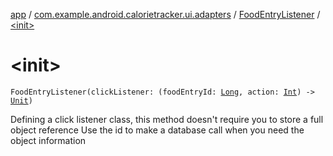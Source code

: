 [app](../../index.md) / [com.example.android.calorietracker.ui.adapters](../index.md) / [FoodEntryListener](index.md) / [&lt;init&gt;](./-init-.md)

# &lt;init&gt;

`FoodEntryListener(clickListener: (foodEntryId: `[`Long`](https://kotlinlang.org/api/latest/jvm/stdlib/kotlin/-long/index.html)`, action: `[`Int`](https://kotlinlang.org/api/latest/jvm/stdlib/kotlin/-int/index.html)`) -> `[`Unit`](https://kotlinlang.org/api/latest/jvm/stdlib/kotlin/-unit/index.html)`)`

Defining a click listener class, this method doesn't require you to store a full object reference
Use the id to make a database call when you need the object information

